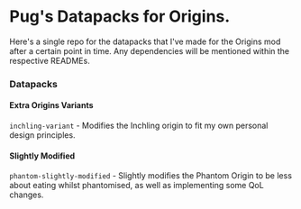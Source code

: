 # Pug's Datapacks for Origins.
Here's a single repo for the datapacks that I've made for the Origins mod after a certain point in time. Any dependencies will be mentioned within the respective READMEs.

### Datapacks
#### Extra Origins Variants
`inchling-variant` - Modifies the Inchling origin to fit my own personal design principles.

#### Slightly Modified
`phantom-slightly-modified` - Slightly modifies the Phantom Origin to be less about eating whilst phantomised, as well as implementing some QoL changes.
